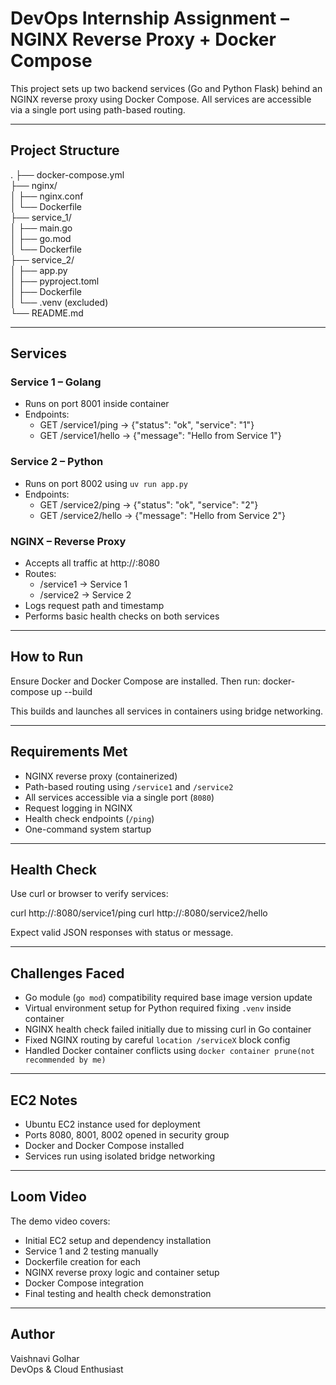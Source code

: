 # DevOps Internship Assignment – NGINX Reverse Proxy + Docker Compose

This project sets up two backend services (Go and Python Flask) behind an NGINX reverse proxy using Docker Compose. All services are accessible via a single port using path-based routing.

---

## Project Structure

.
├── docker-compose.yml  
├── nginx/  
│   ├── nginx.conf  
│   └── Dockerfile  
├── service_1/  
│   ├── main.go  
│   ├── go.mod  
│   └── Dockerfile  
├── service_2/  
│   ├── app.py  
│   ├── pyproject.toml  
│   ├── Dockerfile  
│   └── .venv (excluded)  
└── README.md  

---

## Services

### Service 1 – Golang

- Runs on port 8001 inside container  
- Endpoints:
  - GET /service1/ping → {"status": "ok", "service": "1"}
  - GET /service1/hello → {"message": "Hello from Service 1"}

### Service 2 – Python

- Runs on port 8002 using `uv run app.py`  
- Endpoints:
  - GET /service2/ping → {"status": "ok", "service": "2"}
  - GET /service2/hello → {"message": "Hello from Service 2"}

### NGINX – Reverse Proxy

- Accepts all traffic at http://<EC2-IP>:8080  
- Routes:
  - /service1 → Service 1
  - /service2 → Service 2
- Logs request path and timestamp  
- Performs basic health checks on both services  

---

## How to Run

Ensure Docker and Docker Compose are installed. Then run: docker-compose up --build


This builds and launches all services in containers using bridge networking.

---

## Requirements Met

- NGINX reverse proxy (containerized)
- Path-based routing using `/service1` and `/service2`
- All services accessible via a single port (`8080`)
- Request logging in NGINX
- Health check endpoints (`/ping`)
- One-command system startup

---

## Health Check

Use curl or browser to verify services:

curl http://<EC2-IP>:8080/service1/ping
curl http://<EC2-IP>:8080/service2/hello

Expect valid JSON responses with status or message.

---

## Challenges Faced

- Go module (`go mod`) compatibility required base image version update
- Virtual environment setup for Python required fixing `.venv` inside container
- NGINX health check failed initially due to missing curl in Go container
- Fixed NGINX routing by careful `location /serviceX` block config
- Handled Docker container conflicts using `docker container prune(not recommended by me)`

---

## EC2 Notes

- Ubuntu EC2 instance used for deployment  
- Ports 8080, 8001, 8002 opened in security group  
- Docker and Docker Compose installed  
- Services run using isolated bridge networking  

---
## Loom Video

The demo video covers:

- Initial EC2 setup and dependency installation  
- Service 1 and 2 testing manually  
- Dockerfile creation for each  
- NGINX reverse proxy logic and container setup  
- Docker Compose integration  
- Final testing and health check demonstration  

---

## Author

Vaishnavi Golhar  
DevOps & Cloud Enthusiast


